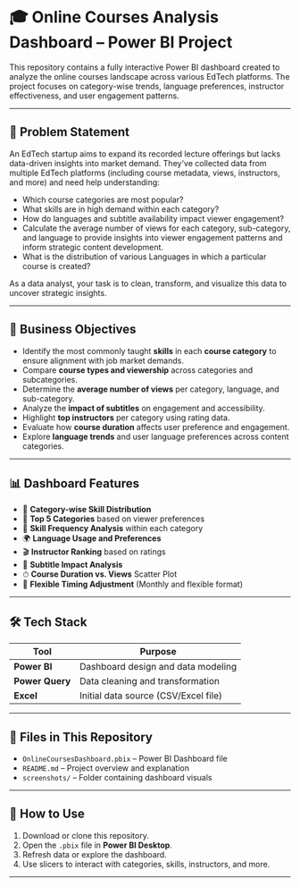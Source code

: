 # 🎓 Online Courses Analysis Dashboard – Power BI Project

This repository contains a fully interactive Power BI dashboard created to analyze the online courses landscape across various EdTech platforms. The project focuses on category-wise trends, language preferences, instructor effectiveness, and user engagement patterns.

---

## 📌 Problem Statement

An EdTech startup aims to expand its recorded lecture offerings but lacks data-driven insights into market demand. They've collected data from multiple EdTech platforms (including course metadata, views, instructors, and more) and need help understanding:

- Which course categories are most popular?
- What skills are in high demand within each category?
- How do languages and subtitle availability impact viewer engagement?
- Calculate the average number of views for each category, sub-category, and language to provide insights into viewer engagement patterns and inform strategic content development.
- What is the distribution of various Languages  in which a particular course is  created?

As a data analyst, your task is to clean, transform, and visualize this data to uncover strategic insights.

---

## 🎯 Business Objectives

- Identify the most commonly taught **skills** in each **course category** to ensure alignment with job market demands.
- Compare **course types and viewership** across categories and subcategories.
- Determine the **average number of views** per category, language, and sub-category.
- Analyze the **impact of subtitles** on engagement and accessibility.
- Highlight **top instructors** per category using rating data.
- Evaluate how **course duration** affects user preference and engagement.
- Explore **language trends** and user language preferences across content categories.

---

## 📊 Dashboard Features

- 📌 **Category-wise Skill Distribution**
- 🔎 **Top 5 Categories** based on viewer preferences
- 🧠 **Skill Frequency Analysis** within each category
- 🌍 **Language Usage and Preferences**
- 🎬 **Instructor Ranking** based on ratings
- 🧭 **Subtitle Impact Analysis**
- ⏱ **Course Duration vs. Views** Scatter Plot
- 📅 **Flexible Timing Adjustment** (Monthly and flexible format)

---

## 🛠️ Tech Stack

| Tool         | Purpose                         |
|--------------|----------------------------------|
| **Power BI** | Dashboard design and data modeling |
| **Power Query** | Data cleaning and transformation |
| **Excel**    | Initial data source (CSV/Excel file) |

---

## 📁 Files in This Repository

- `OnlineCoursesDashboard.pbix` – Power BI Dashboard file
- `README.md` – Project overview and explanation
- `screenshots/` – Folder containing dashboard visuals

---

## 🚀 How to Use

1. Download or clone this repository.
2. Open the `.pbix` file in **Power BI Desktop**.
3. Refresh data or explore the dashboard.
4. Use slicers to interact with categories, skills, instructors, and more.

---

